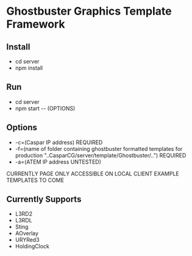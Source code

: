 # Ghostbuster Graphics Template Framework
 
## Install
- cd server
- npm install
 
## Run
- cd server
- npm start -- (OPTIONS)

## Options
- -c=(Caspar IP address) REQUIRED
- -f=(name of folder containing ghostbuster formatted templates for production "..CasparCG/server/template/Ghostbuster/..") REQUIRED
- -a=(ATEM IP address UNTESTED)

CURRENTLY PAGE ONLY ACCESSIBLE ON LOCAL CLIENT
EXAMPLE TEMPLATES TO COME

## Currently Supports
- L3RD2
- L3RDL
- Sting
- AOverlay
- URYRed3
- HoldingClock
